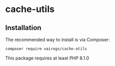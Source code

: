 # cache-utils

Installation
------------

The recommended way to install is via Composer:

```
composer require vairogs/cache-utils
```

This package requires at least PHP 8.1.0
